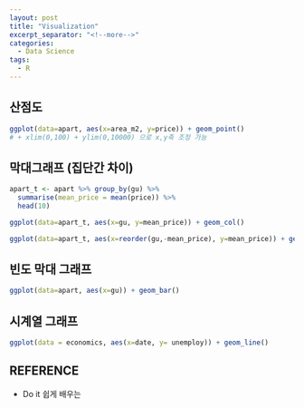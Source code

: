 ```yaml
---
layout: post
title: "Visualization"
excerpt_separator: "<!--more-->"
categories:
  - Data Science
tags:
  - R
---
```


## 산점도
```r
ggplot(data=apart, aes(x=area_m2, y=price)) + geom_point()
# + xlim(0,100) + ylim(0,10000) 으로 x,y축 조정 가능
```

## 막대그래프 (집단간 차이)
```r
apart_t <- apart %>% group_by(gu) %>% 
  summarise(mean_price = mean(price)) %>% 
  head(10)

ggplot(data=apart_t, aes(x=gu, y=mean_price)) + geom_col()

ggplot(data=apart_t, aes(x=reorder(gu,-mean_price), y=mean_price)) + geom_col()  # 큰순으로 정렬

```

## 빈도 막대 그래프
```r
ggplot(data=apart, aes(x=gu)) + geom_bar()
```

## 시계열 그래프
```r
ggplot(data = economics, aes(x=date, y= unemploy)) + geom_line()
```


## REFERENCE
- Do it 쉽게 배우는 




